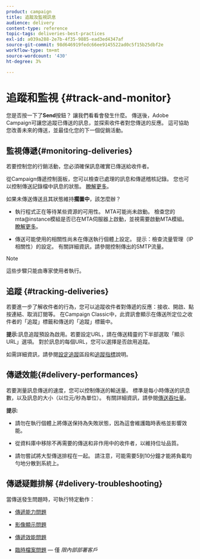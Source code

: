 ```yaml
---
product: campaign
title: 追蹤及監視訊息
audience: delivery
content-type: reference
topic-tags: deliveries-best-practices
exl-id: a039a288-2e7b-4f35-9885-ead3ed4347af
source-git-commit: 98d646919fedc66ee9145522ad0c5f15b25dbf2e
workflow-type: tm+mt
source-wordcount: '430'
ht-degree: 3%

---
```


# 追蹤和監視 {#track-and-monitor}

您是否按一下了&#x200B;**Send**&#x200B;按鈕？ 讓我們看看會發生什麼。 傳送後，Adobe Campaign可讓您追蹤已傳送的訊息，並探索收件者對您傳送的反應。 這可協助您改善未來的傳送，並最佳化您的下一個促銷活動。

## 監視傳遞{#monitoring-deliveries}

若要控制您的行銷活動，您必須確保訊息確實已傳送給收件者。

從Campaign傳遞控制面板，您可以檢查已處理的訊息和傳遞稽核記錄。
您也可以控制傳送記錄檔中訊息的狀態。 [瞭解更多](../../delivery/using/about-delivery-monitoring.md)。

如果未傳送傳送且其狀態維持&#x200B;**擱置中**，該怎麼辦？

* 執行程式正在等待某些資源的可用性。 MTA可能尚未啟動。
檢查您的mta@instance模組是否已在MTA伺服器上啟動，並視需要啟動MTA模組。 [瞭解更多](../../production/using/administration.md)。

* 傳送可能使用的相關性尚未在傳送執行個體上設定。
提示：檢查流量管理（IP相關性）的設定。 有關詳細資訊，請參閱控制傳出的SMTP流量。

>[!NOTE]
>
>這些步驟只能由專家使用者執行。

## 追蹤 {#tracking-deliveries}

若要進一步了解收件者的行為，您可以追蹤收件者對傳遞的反應：接收、開啟、點按連結、取消訂閱等。 在Campaign Classic中，此資訊會顯示在傳送所定位之收件者的「追蹤」標籤和傳送的「追蹤」標籤中。

**提示**:訊息追蹤預設為啟用。若要設定URL，請在傳送精靈的下半部選取「顯示URL」選項。 對於訊息的每個URL，您可以選擇是否啟用追蹤。

如需詳細資訊，請參閱[設定追蹤](../../delivery/using/how-to-configure-tracked-links.md)區段和[追蹤指標](../../reporting/using/delivery-reports.md#tracking-indicators)說明。

## 傳遞效能{#delivery-performances}

若要測量訊息傳送的速度，您可以控制傳送的輸送量。 標準是每小時傳送的訊息數，以及訊息的大小（以位元/秒為單位）。 有關詳細資訊，請參閱[傳送吞吐量](../../reporting/using/global-reports.md#delivery-throughput)。

**提示**:

* 請勿在執行個體上將傳送保持為失敗狀態，因為這會維護臨時表格並影響效能。

* 從資料庫中移除不再需要的傳送和非作用中的收件者，以維持位址品質。

* 請勿嘗試將大型傳送排程在一起。 請注意，可能需要5到10分鐘才能將負載均勻地分散到系統上。

## 傳遞疑難排解 {#delivery-troubleshooting}

當傳送發生問題時，可執行特定動作：

* [傳遞能力問題](../../production/using/performance-and-throughput-issues.md#deliverability_issues)

* [影像顯示問題](../../production/using/image-display-issues.md)

* [傳遞效能問題](../../delivery/using/delivery-performances.md)

* [臨時檔案問題](../../production/using/temporary-files.md)  — 僅 *限內部部署客戶*
